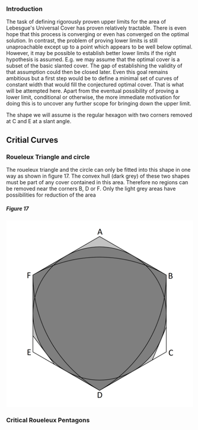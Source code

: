 ### Introduction

The task of defining rigorously proven upper limits for the area of Lebesgue's Universal Cover has proven relatively tractable. 
There is even hope that this process is converging or even has converged on the optimal solution. In contrast, the problem of
proving lower limits is still unaproachable except up to a point which appears to be well below optimal. However, it may be 
possible to establish better lower limits if the right hypothesis is assumed. E.g. we may assume that the optimal cover is
a subset of the basic slanted cover. The gap of establishing the validity of that assumption could then be closed later.
Even this goal remains ambitious but a first step would be to define a minimal set of curves of constant width that would
fill the conjectured optimal cover. That is what will be attempted here. Apart from the eventual possibility of proving 
a lower limit, conditional or otherwise, the more immediate motivation for doing this is to uncover any further scope for
bringing down the upper limit.

The shape we will assume is the regular hexagon with two corners removed at C and E at a slant angle.

## Critial Curves

### Roueleux Triangle and circle 

The roueleux triangle and the circle can only be fitted into this shape in one way as shown in figure 17. The convex hull (dark grey)
of these two shapes must be part of any cover contained in this area. Therefore no regions can be removed near the corners
B, D or F. Only the light grey areas have possibilities for reduction of the area

##### Figure 17
![Figure 17](figures/fig17.png)

### Critical Roueleux Pentagons

